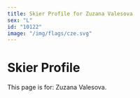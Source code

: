```yaml
---
title: Skier Profile for Zuzana Valesova
sex: "L"
id: "10122"
image: "/img/flags/cze.svg" 
---
```


# Skier Profile

This page is for: Zuzana Valesova.
    